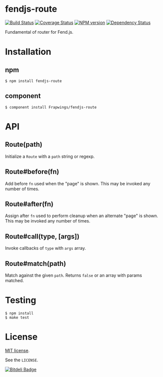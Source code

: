# fendjs-route

[![Build Status](https://travis-ci.org/Frapwings/fendjs-route.png?branch=master)](https://travis-ci.org/Frapwings/fendjs-route) [![Coverage Status](https://coveralls.io/repos/Frapwings/fendjs-route/badge.png)](https://coveralls.io/r/Frapwings/fendjs-route) [![NPM version](https://badge.fury.io/js/fendjs-route.png)](http://badge.fury.io/js/fendjs-route) [![Dependency Status](https://david-dm.org/Frapwings/fendjs-route.png)](https://david-dm.org/Frapwings/fendjs-route)

Fundamental of router for Fend.js.

# Installation

## npm

```
$ npm install fendjs-route
```

## component

```
$ component install Frapwings/fendjs-route
```

# API

## Route(path)

Initialize a `Route` with a `path` string or regexp.

## Route#before(fn)

Add before `fn` used when the "page" is shown. This may be invoked any number of times.

## Route#after(fn)

Assign after `fn` used to perform cleanup when an alternate "page" is shown. This may be invoked any number of times.

## Route#call(type, [args])

Invoke callbacks of `type` with `args` array.

## Route#match(path)

Match against the given `path`. Returns `false` or an array with params matched.

# Testing

```
$ npm install
$ make test
```

# License

[MIT license](http://www.opensource.org/licenses/mit-license.php).

See the `LICENSE`.


[![Bitdeli Badge](https://d2weczhvl823v0.cloudfront.net/Frapwings/fendjs-route/trend.png)](https://bitdeli.com/free "Bitdeli Badge")

